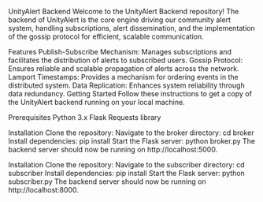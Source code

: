UnityAlert Backend
Welcome to the UnityAlert Backend repository! The backend of UnityAlert is the core engine driving our community alert system, handling subscriptions, alert dissemination, and the implementation of the gossip protocol for efficient, scalable communication.

Features
Publish-Subscribe Mechanism: Manages subscriptions and facilitates the distribution of alerts to subscribed users.
Gossip Protocol: Ensures reliable and scalable propagation of alerts across the network.
Lamport Timestamps: Provides a mechanism for ordering events in the distributed system.
Data Replication: Enhances system reliability through data redundancy.
Getting Started
Follow these instructions to get a copy of the UnityAlert backend running on your local machine.

Prerequisites
Python 3.x
Flask
Requests library

Installation
Clone the repository:
Navigate to the broker directory:
cd broker
Install dependencies:
pip install
Start the Flask server:
python broker.py
The backend server should now be running on http://localhost:5000.



Installation
Clone the repository:
Navigate to the subscriber directory:
cd subscriber
Install dependencies:
pip install
Start the Flask server:
python subscriber.py
The backend server should now be running on http://localhost:8000.
